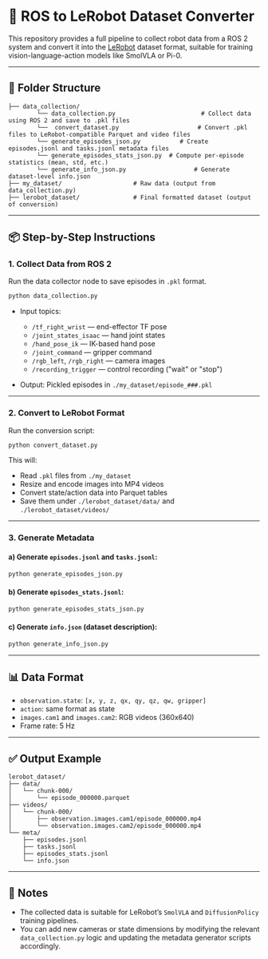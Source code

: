 # 🦾 ROS to LeRobot Dataset Converter

This repository provides a full pipeline to collect robot data from a ROS 2 system and convert it into the [LeRobot](https://github.com/huggingface/lerobot) dataset format, suitable for training vision-language-action models like SmolVLA or Pi-0.

---

## 📁 Folder Structure

```
├── data_collection/
        └── data_collection.py                        # Collect data using ROS 2 and save to .pkl files
        └──  convert_dataset.py                      # Convert .pkl files to LeRobot-compatible Parquet and video files
        └── generate_episodes_json.py           # Create episodes.jsonl and tasks.jsonl metadata files
        └── generate_episodes_stats_json.py  # Compute per-episode statistics (mean, std, etc.)
        └── generate_info_json.py                   # Generate dataset-level info.json
├── my_dataset/                    # Raw data (output from data_collection.py)
├── lerobot_dataset/               # Final formatted dataset (output of conversion)
```

---

## 📦 Step-by-Step Instructions

### 1. Collect Data from ROS 2

Run the data collector node to save episodes in `.pkl` format.

```bash
python data_collection.py
```

- Input topics:
  - `/tf_right_wrist` — end-effector TF pose
  - `/joint_states_isaac` — hand joint states
  - `/hand_pose_ik` — IK-based hand pose
  - `/joint_command` — gripper command
  - `/rgb_left`, `/rgb_right` — camera images
  - `/recording_trigger` — control recording ("wait" or "stop")

- Output: Pickled episodes in `./my_dataset/episode_###.pkl`

---

### 2. Convert to LeRobot Format

Run the conversion script:

```bash
python convert_dataset.py
```

This will:
- Read `.pkl` files from `./my_dataset`
- Resize and encode images into MP4 videos
- Convert state/action data into Parquet tables
- Save them under `./lerobot_dataset/data/` and `./lerobot_dataset/videos/`

---

### 3. Generate Metadata

#### a) Generate `episodes.jsonl` and `tasks.jsonl`:

```bash
python generate_episodes_json.py
```

#### b) Generate `episodes_stats.jsonl`:

```bash
python generate_episodes_stats_json.py
```

#### c) Generate `info.json` (dataset description):

```bash
python generate_info_json.py
```

---

## 📊 Data Format

- `observation.state`: `[x, y, z, qx, qy, qz, qw, gripper]`
- `action`: same format as state
- `images.cam1` and `images.cam2`: RGB videos (360x640)
- Frame rate: 5 Hz

---

## ✅ Output Example

```
lerobot_dataset/
├── data/
│   └── chunk-000/
│       └── episode_000000.parquet
├── videos/
│   └── chunk-000/
│       ├── observation.images.cam1/episode_000000.mp4
│       └── observation.images.cam2/episode_000000.mp4
└── meta/
    ├── episodes.jsonl
    ├── tasks.jsonl
    ├── episodes_stats.jsonl
    └── info.json
```

---

## 🧠 Notes

- The collected data is suitable for LeRobot’s `SmolVLA` and `DiffusionPolicy` training pipelines.
- You can add new cameras or state dimensions by modifying the relevant `data_collection.py` logic and updating the metadata generator scripts accordingly.